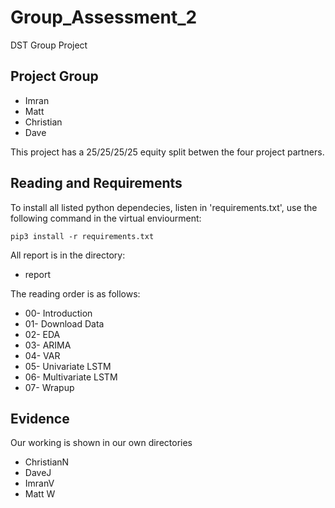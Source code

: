 # Group_Assessment_2

DST Group Project

## Project Group

* Imran
* Matt
* Christian
* Dave

This project has a 25/25/25/25 equity split betwen the four project partners.

## Reading and Requirements

To install all listed python dependecies, listen in 'requirements.txt', use the following command in the virtual enviourment:

```{r}
pip3 install -r requirements.txt
```

All report is in the directory:
* report

The reading order is as follows:

* 00- Introduction
* 01- Download Data
* 02- EDA
* 03- ARIMA
* 04- VAR
* 05- Univariate LSTM
* 06- Multivariate LSTM
* 07- Wrapup

## Evidence
Our working is shown in our own directories
- ChristianN
- DaveJ
- ImranV
- Matt W